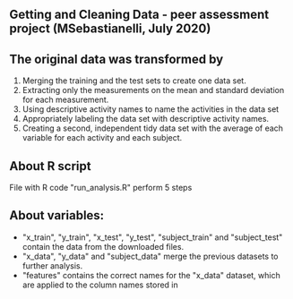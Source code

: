 ## Getting and Cleaning Data - peer assessment project (MSebastianelli, July 2020)

## The original data was transformed by
1. Merging the training and the test sets to create one data set.
2. Extracting only the measurements on the mean and standard deviation for each measurement. 
3. Using descriptive activity names to name the activities in the data set
4. Appropriately labeling the data set with descriptive activity names. 
5. Creating a second, independent tidy data set with the average of each variable for each activity and each subject. 

## About R script
File with R code "run_analysis.R" perform 5 steps 

## About variables:   
* "x_train", "y_train", "x_test", "y_test", "subject_train" and "subject_test" contain the data from the downloaded files.
* "x_data", "y_data" and "subject_data" merge the previous datasets to further analysis.
* "features" contains the correct names for the "x_data" dataset, which are applied to the column names stored in
